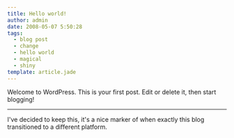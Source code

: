 ```yaml
---
title: Hello world!
author: admin
date: 2008-05-07 5:50:28
tags: 
  - blog post
  - change
  - hello world
  - magical
  - shiny
template: article.jade
---
```


Welcome to WordPress. This is your first post. Edit or delete it, then start blogging!

* * *

I've decided to keep this, it's a nice marker of when exactly this blog transitioned to a different platform.
